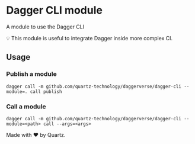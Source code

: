 # Dagger CLI module

A module to use the Dagger CLI

💡 This module is useful to integrate Dagger inside more complex CI.

## Usage

### Publish a module 

```shell
dagger call -m github.com/quartz-technology/daggerverse/dagger-cli --module=. call publish
```

### Call a module

```shell
dagger call -m github.com/quartz-technology/daggerverse/dagger-cli --module=<path> call --args=<args>
```

Made with ❤️ by Quartz.